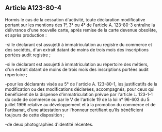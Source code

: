Article A123-80-4
----
Hormis le cas de la cessation d'activité, toute déclaration modificative portant
sur les mentions des 1°, 3° ou 4° de l'article A. 123-80-3 entraîne la
délivrance d'une nouvelle carte, après remise de la carte devenue obsolète, et
après production :

-si le déclarant est assujetti à immatriculation au registre du commerce et des
sociétés, d'un extrait datant de moins de trois mois des inscriptions portées
audit registre ;

-si le déclarant est assujetti à immatriculation au répertoire des métiers, d'un
extrait datant de moins de trois mois des inscriptions portées audit répertoire
;

-pour les déclarants visés au 5° de l'article A. 123-80-1, les justificatifs de
la modification ou des modifications déclarées, accompagnés, pour ceux qui
bénéficient de la dispense d'immatriculation prévue par l'article L. 123-1-1 du
code de commerce ou par le V de l'article 19 de la loi n° 96-603 du 5 juillet
1996 relative au développement et à la promotion du commerce et de l'artisanat,
d'une attestation sur l'honneur certifiant qu'ils bénéficient toujours de cette
disposition ;

-de deux photographies d'identité récentes.
